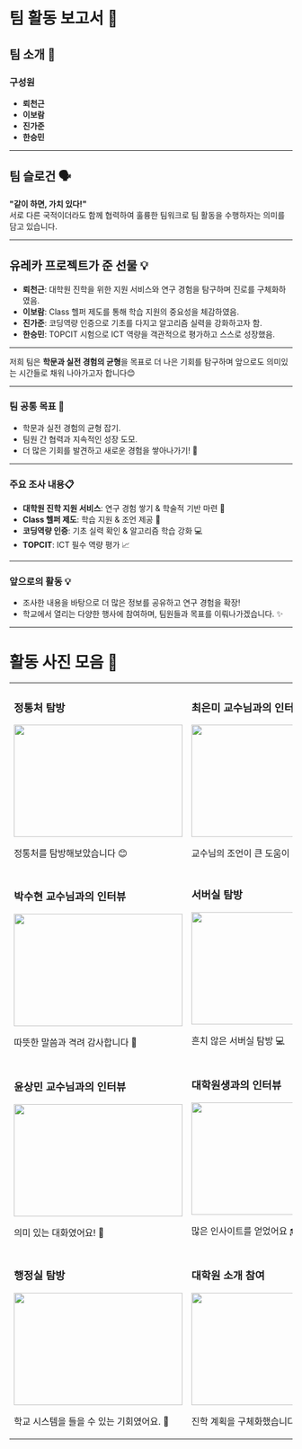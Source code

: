 # 팀 활동 보고서 🌟

## 팀 소개 👋  
### 구성원  
- **뢰천근**  
- **이보람**  
- **진가준**  
- **한승민**  

---

## 팀 슬로건 🗣️  
**"같이 하면, 가치 있다!"**  
서로 다른 국적이더라도 함께 협력하여 훌륭한 팀워크로 팀 활동을 수행하자는 의미를 담고 있습니다.

---

## 유레카 프로젝트가 준 선물 💡  
- **뢰천근**: 대학원 진학을 위한 지원 서비스와 연구 경험을 탐구하며 진로를 구체화하였음.  
- **이보람**: Class 헬퍼 제도를 통해 학습 지원의 중요성을 체감하였음.  
- **진가준**: 코딩역량 인증으로 기초를 다지고 알고리즘 실력을 강화하고자 함.  
- **한승민**: TOPCIT 시험으로 ICT 역량을 객관적으로 평가하고 스스로 성장했음.  

---

저희 팀은 **학문과 실전 경험의 균형**을 목표로 더 나은 기회를 탐구하며 앞으로도 의미있는 시간들로 채워 나아가고자 합니다😊  

---
### 팀 공통 목표 🎯  
- 학문과 실전 경험의 균형 잡기.  
- 팀원 간 협력과 지속적인 성장 도모.  
- 더 많은 기회를 발견하고 새로운 경험을 쌓아나가기! 🚀

---
### 주요 조사 내용📋 
- **대학원 진학 지원 서비스**: 연구 경험 쌓기 & 학술적 기반 마련 🧠  
- **Class 헬퍼 제도**: 학습 지원 & 조언 제공 🙌  
- **코딩역량 인증**: 기초 실력 확인 & 알고리즘 학습 강화 💻  
- **TOPCIT**: ICT 필수 역량 평가 📈  


---

### 앞으로의 활동 💡  
- 조사한 내용을 바탕으로 더 많은 정보를 공유하고 연구 경험을 확장!  
- 학교에서 열리는 다양한 행사에 참여하며, 팀원들과 목표를 이뤄나가겠습니다. ✨  

---
# 활동 사진 모음 📸

<table>
  <tr>
    <td>
      <h3>정통처 탐방</h3>
      <img src="https://github.com/user-attachments/assets/fae481b9-6b4d-41b4-98f2-495a350e3bbc" width="300" height="200" />
      <p>정통처를 탐방해보았습니다 😊</p>
    </td>
    <td>
      <h3>최은미 교수님과의 인터뷰</h3>
      <img src="https://github.com/user-attachments/assets/d26a7a11-5dc4-41bf-a942-51293659bd79" width="300" height="200" />
      <p>교수님의 조언이 큰 도움이 되었습니다 🙏</p>
    </td>
  </tr>
  <tr>
    <td>
      <h3>박수현 교수님과의 인터뷰</h3>
      <img src="https://github.com/user-attachments/assets/eb785fee-7ce1-4d4f-bf4a-060b9c9f1a46" width="300" height="200" />
      <p>따뜻한 말씀과 격려 감사합니다 🌟</p>
    </td>
    <td>
      <h3>서버실 탐방</h3>
      <img src="https://github.com/user-attachments/assets/68e05f4e-b401-45b8-8c67-76817a261216" width="300" height="200" />
      <p>흔치 않은 서버실 탐방 💻</p>
    </td>
  </tr>
  <tr>
    <td>
      <h3>윤상민 교수님과의 인터뷰</h3>
      <img src="https://github.com/user-attachments/assets/afe8ac8a-8bb6-48e9-b181-6d8de0e042b7" width="300" height="200" />
      <p>의미 있는 대화였어요! 🙌</p>
    </td>
    <td>
      <h3>대학원생과의 인터뷰</h3>
      <img src="https://github.com/user-attachments/assets/0a201499-fd80-44e8-bc1f-ce5ee0eb7ee6" width="300" height="200" />
      <p>많은 인사이트를 얻었어요 🎓</p>
    </td>
  </tr>
  <tr>
    <td>
      <h3>행정실 탐방</h3>
      <img src="https://github.com/user-attachments/assets/90b61a70-933a-4f45-9d25-9c6696465864" width="300" height="200" />
      <p>학교 시스템을 들을 수 있는 기회였어요. 🏢</p>
    </td>
    <td>
      <h3>대학원 소개 참여</h3>
      <img src="https://github.com/user-attachments/assets/e96c813f-89e2-4514-8989-dd0c88da0912" width="300" height="200" />
      <p>진학 계획을 구체화했습니다 ✨</p>
    </td>
  </tr>
</table>
